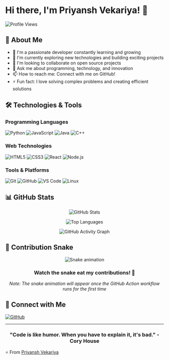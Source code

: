 # Hi there, I'm Priyansh Vekariya! 👋

![Profile Views](https://komarev.com/ghpvc/?username=priyansh0712&color=blue&style=flat-square)

## 🚀 About Me
- 🔭 I'm a passionate developer constantly learning and growing
- 🌱 I'm currently exploring new technologies and building exciting projects
- 👯 I'm looking to collaborate on open source projects
- 💬 Ask me about programming, technology, and innovation
- 📫 How to reach me: Connect with me on GitHub!
- ⚡ Fun fact: I love solving complex problems and creating efficient solutions

## 🛠️ Technologies & Tools

### Programming Languages
![Python](https://img.shields.io/badge/-Python-3776AB?style=flat-square&logo=python&logoColor=white)
![JavaScript](https://img.shields.io/badge/-JavaScript-F7DF1E?style=flat-square&logo=javascript&logoColor=black)
![Java](https://img.shields.io/badge/-Java-007396?style=flat-square&logo=java&logoColor=white)
![C++](https://img.shields.io/badge/-C++-00599C?style=flat-square&logo=cplusplus&logoColor=white)

### Web Technologies
![HTML5](https://img.shields.io/badge/-HTML5-E34F26?style=flat-square&logo=html5&logoColor=white)
![CSS3](https://img.shields.io/badge/-CSS3-1572B6?style=flat-square&logo=css3&logoColor=white)
![React](https://img.shields.io/badge/-React-61DAFB?style=flat-square&logo=react&logoColor=black)
![Node.js](https://img.shields.io/badge/-Node.js-339933?style=flat-square&logo=nodedotjs&logoColor=white)

### Tools & Platforms
![Git](https://img.shields.io/badge/-Git-F05032?style=flat-square&logo=git&logoColor=white)
![GitHub](https://img.shields.io/badge/-GitHub-181717?style=flat-square&logo=github&logoColor=white)
![VS Code](https://img.shields.io/badge/-VS%20Code-007ACC?style=flat-square&logo=visualstudiocode&logoColor=white)
![Linux](https://img.shields.io/badge/-Linux-FCC624?style=flat-square&logo=linux&logoColor=black)

## 📊 GitHub Stats

<div align="center">
  
![GitHub Stats](https://github-readme-stats.vercel.app/api?username=priyansh0712&show_icons=true&theme=radical)

![Top Languages](https://github-readme-stats.vercel.app/api/top-langs/?username=priyansh0712&layout=compact&theme=radical)

![GitHub Activity Graph](https://github-readme-activity-graph.vercel.app/graph?username=priyansh0712&theme=react-dark)

</div>

## 🐍 Contribution Snake

<div align="center">
  
<!-- Snake animation will appear here after the workflow runs -->
![Snake animation](https://raw.githubusercontent.com/priyansh0712/Priyansh-Vekariya/output/github-contribution-grid-snake.svg)

### Watch the snake eat my contributions! 🐍

*Note: The snake animation will appear once the GitHub Action workflow runs for the first time*

</div>

## 🤝 Connect with Me

[![GitHub](https://img.shields.io/badge/-GitHub-181717?style=for-the-badge&logo=github&logoColor=white)](https://github.com/priyansh0712)

---

<div align="center">
  
### "Code is like humor. When you have to explain it, it's bad." - Cory House

</div>

⭐️ From [Priyansh Vekariya](https://github.com/priyansh0712)